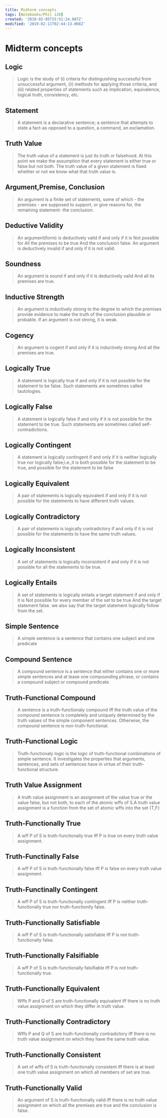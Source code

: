 ```yaml
---
title: Midterm concepts
tags: [Notebooks/Phil 120]
created: '2019-02-05T15:51:24.887Z'
modified: '2019-02-11T02:44:13.008Z'
---
```


# Midterm concepts

## Logic
> Logic is the study of (i) criteria for distinguishing successful from unsuccessful argument, (ii) methods for applying those criteria, and (iii) related properties of statements such as implication, equivalence, logical truth, consistency, etc.

## Statement
> A statement is a declarative sentence; a sentence that attempts to state a fact-as opposed to a question, a command, an exclamation.

## Truth Value
> The truth value of a statement is just its truth or falsehood. At this point we make the assumption that every statement is either true or false but not both. The truth value of a given statement is fixed whether or not we know what that truth value is.

## Argument,Premise, Conclusion
> An argument is a finite set of statements, some of which - the premises - are supposed to support, or give reasons for, the remaining statement- the conclusion.

## Deductive Validity
> An argument(form) is deductively valid if and only if it is Not possible for All the premises to be true And the conclusion false. An argument is deductively invalid if and only if it is not valid.

## Soundness
> An argument is sound if and only if it is deductively valid And all its premises are true.

## Inductive Strength
> An argument is inductively strong to the degree to which the premises provide evidence to make the truth of the conclusion plausible or probable. If an argument is not strong, it is weak.

## Cogency
> An argument is cogent if and only if it is inductively strong And all the premises are true.


## Logically True
> A statement is logically true if and only if it is not possible for the statement to be false. Such statements are sometimes called tautologies.

## Logically False
> A statement is logically false if and only if it is not possible for the statement to be true. Such statements are sometimes called self-contradictions.

## Logically Contingent
> A statement is logically contingent if and only if it is neither logically true nor logically false;i.e.,it is both possible for the statement to be true, and possible for the statement to be false

## Logically Equivalent
> A pair of statements is logically equivalent if and only if it is not possible for the statements to have different truth values.

## Logically Contradictory
> A pair of statements is logically contradictory if and only if it is not possible for the statements to have the same truth values.

## Logically Inconsistent
> A set of statements is logically inconsistent if and only if it is not possible for all the statements to be true.

## Logically Entails
> A set of statements is logically entails a target statement if and only if it is Not possible for every member of the set to be true And the target statement false. we also say that the target statement logically follow from the set.

## Simple Sentence
> A simple sentence is a sentence that contains one subject and one predicate

## Compound Sentence
> A compound sentence is a sentence that either contains one or more simple sentences and at lease one compounding phrase, or contains a compound subject or compound predicate.

## Truth-Functional Compound
> A sentence is a truth-functionaly compound iff the truth value of the compound sentence is completely and uniquely determined by the truth values of the simple component sentences. Otherwise, the compound sentence is non-truth-functional.

## Truth-Functional Logic
> Truth-functionaly logic is the logic of truth-functional combinations of simple sentence. It investigates the properties that arguments, sentences, and sets of sentences have in virtue of their truth-functional structure.

## Truth Value Assignment
> A truth value assignment is an assignment of the value true or the value false, but not both, to each of the atomic wffs of S.A truth value assignment is a function from the set of atomic wffs into the set {T,F}

## Truth-Functionally True
> A wff P of S is truth-functionally true iff P is true on every truth value assignment.

## Truth-Functinally False
> A wff P of S is truth-functionally false iff P is false on every truth value assignment.

## Truth-Functinally Contingent
> A wff P of S is truth-functionally contingent iff P is neither truth-functionally true nor truth-functionlly false.

## Truth-Functionally Satisfiable
> A wff P of S is truth-functionally satisfiable iff P is not truth-functionally false.

## Truth-Functionally Falsifiable
> A wff P of S is truth-functionally falsifiable iff P is not truth-functionally true.

## Truth-Functionally Equivalent
> Wffs P and Q of S are truth-functionally equivalent iff there is no truth value assignment on which they differ in truth value.

## Truth-Functionally Contradictory
> Wffs P and Q of S are truth-functionally contradictory iff there is no truth value assignment on which they have the same truth value.

## Truth-Functionally Consistent
> A set of wffs of S is truth-functionally consistent iff there is at least one truth value assignment on which all members of set are true.

## Truth-Functionally Valid
> An argument of S is truth-functionally valid iff there is no truth value assignment on which all the premises are true and the conclusion is false.
